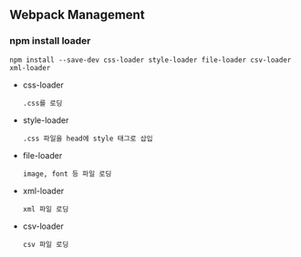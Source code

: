 ## Webpack Management

### npm install loader
```
npm install --save-dev css-loader style-loader file-loader csv-loader xml-loader
```

- css-loader
   ```
   .css를 로딩
   ```
- style-loader
    ```
    .css 파일을 head에 style 태그로 삽입
    ```
- file-loader
    ```
    image, font 등 파일 로딩
    ```
- xml-loader
    ```
    xml 파일 로딩
    ```
- csv-loader
    ```
    csv 파일 로딩
    ```
